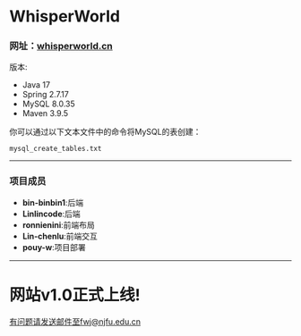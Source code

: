 # WhisperWorld
### 网址：[whisperworld.cn](http://whisperworld.cn)

版本:
- Java 17
- Spring 2.7.17
- MySQL 8.0.35
- Maven 3.9.5

你可以通过以下文本文件中的命令将MySQL的表创建：
```
mysql_create_tables.txt
```
---
### 项目成员
* **bin-binbin1**:后端
* **Linlincode**:后端
* **ronnienini**:前端布局
* **Lin-chenlu**:前端交互
* **pouy-w**:项目部署

----
# 网站v1.0正式上线!
有问题请发送邮件至fwj@njfu.edu.cn
